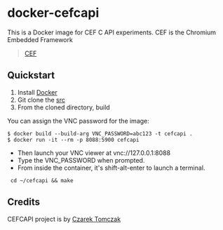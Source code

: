 # docker-cefcapi
This is a Docker image for CEF C API experiments.
 CEF is the Chromium Embedded Framework

> [CEF](https://bitbucket.org/chromiumembedded/cef/wiki/UsingTheCAPI.md)

## Quickstart
1. Install [Docker](https://docker.com/)
2. Git clone the [src](https://github.com/patterns/docker-cefcapi/)
3. From the cloned directory, build

You can assign the VNC password for the image:

```console
$ docker build --build-arg VNC_PASSWORD=abc123 -t cefcapi .
$ docker run -it --rm -p 8088:5900 cefcapi
```

- Then launch your VNC viewer at vnc://127.0.0.1:8088
- Type the VNC_PASSWORD when prompted.
- From inside the container, it's shift-alt-enter to launch a terminal.

```console
 cd ~/cefcapi && make
```

## Credits

CEFCAPI project is by
 [Czarek Tomczak](https://github.com/cztomczak/cefcapi)

